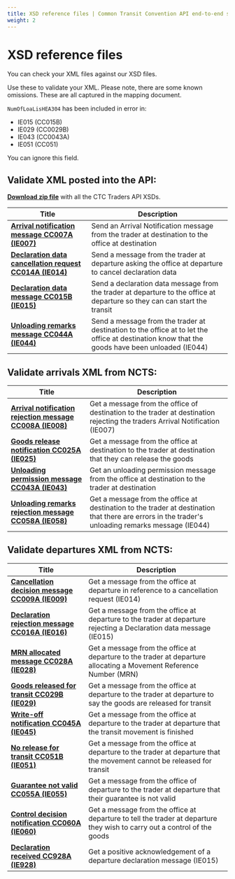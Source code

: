 ```yaml
---
title: XSD reference files | Common Transit Convention API end-to-end service guide
weight: 2
---
```


# XSD reference files

You can check your XML files against our XSD files.

Use these to validate your XML. Please note, there are some known omissions. These are all captured in the mapping document.

``NumOfLoaLisHEA304`` has been included in error in:  

- IE015 (CC015B)
- IE029 (CC0029B)
- IE043 (CC0043A)
- IE051 (CC051)   

You can ignore this field.


## Validate XML posted into the API:

**[Download zip file](ctc-traders-api-xsds.zip)** with all the CTC Traders API XSDs.

| **Title** | **Description** |
|------|-------------|
|**[Arrival notification message CC007A (IE007)](https://github.com/hmrc/common-transit-convention-traders/blob/master/conf/xsd/cc007a.xsd)** |Send an Arrival Notification message from the trader at destination to the office at destination|
|**[Declaration data cancellation request CC014A (IE014)](https://github.com/hmrc/common-transit-convention-traders/blob/master/conf/xsd/cc014a.xsd)**| Send a message from the trader at departure asking the office at departure to cancel declaration data|
|**[Declaration data message CC015B (IE015)](https://github.com/hmrc/common-transit-convention-traders/blob/master/conf/xsd/cc015b.xsd)**|Send a declaration data message from the trader at departure to the office at departure so they can can start the transit|
|**[Unloading remarks message CC044A (IE044)](https://github.com/hmrc/common-transit-convention-traders/blob/master/conf/xsd/cc044a.xsd)** |Send a message from the trader at destination to the office at to let the office at destination know that the goods have been unloaded (IE044)|


## Validate arrivals XML from NCTS:  

| **Title** | **Description** |
|------|-------------|
|**[Arrival notification rejection message CC008A (IE008)](https://github.com/hmrc/transit-movements-trader-at-destination/blob/master/conf/xsd/CC008A.xsd)**|Get a message from the office of destination to the trader at destination rejecting the traders Arrival Notification (IE007)|
|**[Goods release notification CC025A (IE025)](https://github.com/hmrc/transit-movements-trader-at-destination/blob/master/conf/xsd/CC025A.xsd)**| Get a message from the office at destination to the trader at destination that they can release the goods|
|**[Unloading permission message CC043A (IE043)](https://github.com/hmrc/transit-movements-trader-at-destination/blob/master/conf/xsd/CC043A.xsd)**| Get an unloading permission message from the office at destination to the trader at destination |
|**[Unloading remarks rejection message CC058A (IE058)](https://github.com/hmrc/transit-movements-trader-at-destination/blob/master/conf/xsd/CC058A.xsd)**| Get a message from the office at destination to the trader at destination that there are errors in the trader's unloading remarks message (IE044)|



## Validate departures XML from NCTS:

| **Title** | **Description** |
|------|-------------|
|**[Cancellation decision message CC009A (IE009)](https://github.com/hmrc/transits-movements-trader-at-departure/blob/master/conf/xsd/CC009A.xsd)**| Get a message from the office at departure in reference to a cancellation request (IE014)|
|**[Declaration rejection message CC016A (IE016)](https://github.com/hmrc/transits-movements-trader-at-departure/blob/master/conf/xsd/CC016A.xsd)**| Get a message from the office at departure to the trader at departure rejecting a Declaration data message (IE015)|
|**[MRN allocated message CC028A (IE028)](https://github.com/hmrc/transits-movements-trader-at-departure/blob/master/conf/xsd/CC028A.xsd)**| Get a message from the office at departure to the trader at departure allocating a Movement Reference Number (MRN)|
|**[Goods released for transit CC029B (IE029)](https://github.com/hmrc/transits-movements-trader-at-departure/blob/master/conf/xsd/CC029B.xsd)**| Get a message from the office at departure to the trader at departure to say the goods are released for transit|
|**[Write-off notification CC045A (IE045)](https://github.com/hmrc/transits-movements-trader-at-departure/blob/master/conf/xsd/CC045A.xsd)**| Get a message from the office at departure to the trader at departure that the transit movement is finished|
|**[No release for transit CC051B (IE051)](https://github.com/hmrc/transits-movements-trader-at-departure/blob/master/conf/xsd/CC051B.xsd)**| Get a message from the office at departure to the trader at departure that the movement cannot be released for transit|
|**[Guarantee not valid CC055A (IE055)](https://github.com/hmrc/transits-movements-trader-at-departure/blob/master/conf/xsd/CC055A.xsd)**| Get a message from the office of departure to the trader at departure that their guarantee is not valid|
|**[Control decision notification CC060A (IE060)](https://github.com/hmrc/transits-movements-trader-at-departure/blob/master/conf/xsd/CC060A.xsd)**| Get a message from the office at departure to tell the trader at departure they wish to carry out a control of the goods|
|**[Declaration received CC928A (IE928)](https://github.com/hmrc/transits-movements-trader-at-departure/blob/master/conf/xsd/CC928A.xsd)**| Get a positive acknowledgement of a departure declaration message (IE015)|
